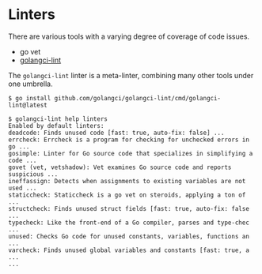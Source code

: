 # Linters

There are various tools with a varying degree of coverage of code issues.

* go vet
* [golangci-lint](https://github.com/golangci/golangci-lint)

The `golangci-lint` linter is a meta-linter, combining many other tools under one umbrella.

```
$ go install github.com/golangci/golangci-lint/cmd/golangci-lint@latest

$ golangci-lint help linters
Enabled by default linters:
deadcode: Finds unused code [fast: true, auto-fix: false] ...
errcheck: Errcheck is a program for checking for unchecked errors in go ...
gosimple: Linter for Go source code that specializes in simplifying a code ...
govet (vet, vetshadow): Vet examines Go source code and reports suspicious ...
ineffassign: Detects when assignments to existing variables are not used ...
staticcheck: Staticcheck is a go vet on steroids, applying a ton of  ...
structcheck: Finds unused struct fields [fast: true, auto-fix: false ...
typecheck: Like the front-end of a Go compiler, parses and type-chec ...
unused: Checks Go code for unused constants, variables, functions an ...
varcheck: Finds unused global variables and constants [fast: true, a ...
...
```
